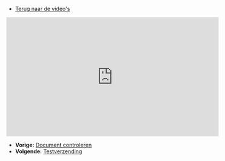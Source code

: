 -   [Terug naar de video's](./video-tutorials.md "Video's")

<iframe width="560" height="315" src="https://www.youtube.com/embed/X5IHXGpUSUk?list=PLgCg-YR2FABYm7GqM8_ZLDH98-DAc0yoq" frameborder="0" allowfullscreen="allowfullscreen"></iframe>

-   **Vorige:** [Document
    controleren](./emailings-checking-your-document.md "E-mailings: Document controleren")
-   **Volgende:**
    [Testverzending](./emailings-sending-a-test-mail.md "E-mailings: Testverzending")

